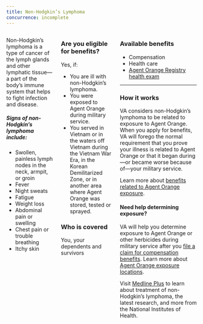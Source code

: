 ```yaml
---
title: Non-Hodgkin’s Lymphoma
concurrence: incomplete
---
```


<div class="main" role="main" markdown="0">

<div class="section one" markdown="0">
<div class="primary" markdown="0">
<div class="row" markdown="0">
<div class="small-12 columns usa-content">

<div markdown="1">

Non-Hodgkin’s lymphoma is a type of cancer of the lymph glands and other lymphatic tissue—a part of the body’s immune system that helps to fight infection and disease.

##### Signs of non-Hodgkin’s lymphoma include:
- Swollen, painless lymph nodes in the neck, armpit, or groin
- Fever
- Night sweats
- Fatigue
- Weight loss
- Abdominal pain or swelling
- Chest pain or trouble breathing
- Itchy skin
</div>

<div class="call-out" markdown="1">

### Are you eligible for benefits?

Yes, if:

- You are ill with non-Hodgkin’s lymphoma.
- You were exposed to Agent Orange during military service.
- You served in Vietnam or in the waters off Vietnam during the Vietnam War Era, in the Korean Demilitarized Zone, or in another area where Agent Orange was stored, tested or sprayed.


### Who is covered

 You, your dependents and survivors

</div>

<div markdown="1">

### Available benefits

- Compensation
- Health care
- [Agent Orange Registry health exam]( http://www.publichealth.va.gov/exposures/agentorange/benefits/registry-exam.asp)

<hr>

### How it works

VA considers non-Hodgkin’s lymphoma to be related to exposure to Agent Orange. When you apply for benefits, VA will forego the normal requirement that you prove your illness is related to Agent Orange or that it began during—or became worse because of—your military service.

Learn more about [benefits related to Agent Orange exposure](http://www.publichealth.va.gov/exposures/agentorange/benefits/index.asp).

#### Need help determining exposure?

VA will help you determine exposure to Agent Orange or other herbicides during military service after you [file a claim for compensation benefits](/disability-benefits/claims-process/).
Learn more about [Agent Orange exposure locations](/disability-benefits/conditions/exposure-to-hazardous-materials/agent-orange/).

Visit [Medline Plus](https://www.nlm.nih.gov/medlineplus/ency/article/000581.htm) to learn about treatment of non-Hodgkin’s lymphoma, the latest research, and more from the National Institutes of Health.


</div>
</div>

</div>

</div>
</div>
